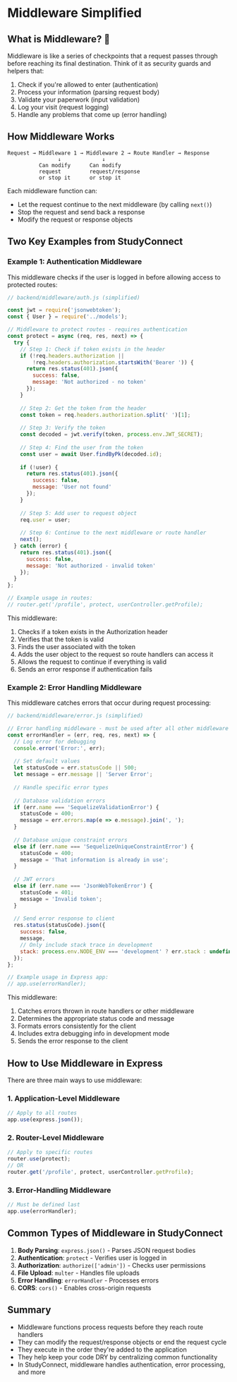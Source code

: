 # Middleware Simplified

## What is Middleware? 🔄

Middleware is like a series of checkpoints that a request passes through before reaching its final destination. Think of it as security guards and helpers that:

1. Check if you're allowed to enter (authentication)
2. Process your information (parsing request body)
3. Validate your paperwork (input validation)
4. Log your visit (request logging)
5. Handle any problems that come up (error handling)

## How Middleware Works

```
Request → Middleware 1 → Middleware 2 → Route Handler → Response
                ↓             ↓
          Can modify      Can modify
          request         request/response
          or stop it      or stop it
```

Each middleware function can:
- Let the request continue to the next middleware (by calling `next()`)
- Stop the request and send back a response
- Modify the request or response objects

## Two Key Examples from StudyConnect

### Example 1: Authentication Middleware

This middleware checks if the user is logged in before allowing access to protected routes:

```javascript
// backend/middleware/auth.js (simplified)

const jwt = require('jsonwebtoken');
const { User } = require('../models');

// Middleware to protect routes - requires authentication
const protect = async (req, res, next) => {
  try {
    // Step 1: Check if token exists in the header
    if (!req.headers.authorization || 
        !req.headers.authorization.startsWith('Bearer ')) {
      return res.status(401).json({
        success: false,
        message: 'Not authorized - no token'
      });
    }
    
    // Step 2: Get the token from the header
    const token = req.headers.authorization.split(' ')[1];
    
    // Step 3: Verify the token
    const decoded = jwt.verify(token, process.env.JWT_SECRET);
    
    // Step 4: Find the user from the token
    const user = await User.findByPk(decoded.id);
    
    if (!user) {
      return res.status(401).json({
        success: false,
        message: 'User not found'
      });
    }
    
    // Step 5: Add user to request object
    req.user = user;
    
    // Step 6: Continue to the next middleware or route handler
    next();
  } catch (error) {
    return res.status(401).json({
      success: false,
      message: 'Not authorized - invalid token'
    });
  }
};

// Example usage in routes:
// router.get('/profile', protect, userController.getProfile);
```

This middleware:
1. Checks if a token exists in the Authorization header
2. Verifies that the token is valid
3. Finds the user associated with the token
4. Adds the user object to the request so route handlers can access it
5. Allows the request to continue if everything is valid
6. Sends an error response if authentication fails

### Example 2: Error Handling Middleware

This middleware catches errors that occur during request processing:

```javascript
// backend/middleware/error.js (simplified)

// Error handling middleware - must be used after all other middleware
const errorHandler = (err, req, res, next) => {
  // Log error for debugging
  console.error('Error:', err);
  
  // Set default values
  let statusCode = err.statusCode || 500;
  let message = err.message || 'Server Error';
  
  // Handle specific error types
  
  // Database validation errors
  if (err.name === 'SequelizeValidationError') {
    statusCode = 400;
    message = err.errors.map(e => e.message).join(', ');
  }
  
  // Database unique constraint errors
  else if (err.name === 'SequelizeUniqueConstraintError') {
    statusCode = 400;
    message = 'That information is already in use';
  }
  
  // JWT errors
  else if (err.name === 'JsonWebTokenError') {
    statusCode = 401;
    message = 'Invalid token';
  }
  
  // Send error response to client
  res.status(statusCode).json({
    success: false,
    message,
    // Only include stack trace in development
    stack: process.env.NODE_ENV === 'development' ? err.stack : undefined
  });
};

// Example usage in Express app:
// app.use(errorHandler);
```

This middleware:
1. Catches errors thrown in route handlers or other middleware
2. Determines the appropriate status code and message
3. Formats errors consistently for the client
4. Includes extra debugging info in development mode
5. Sends the error response to the client

## How to Use Middleware in Express

There are three main ways to use middleware:

### 1. Application-Level Middleware
```javascript
// Apply to all routes
app.use(express.json());
```

### 2. Router-Level Middleware
```javascript
// Apply to specific routes
router.use(protect);
// OR
router.get('/profile', protect, userController.getProfile);
```

### 3. Error-Handling Middleware
```javascript
// Must be defined last
app.use(errorHandler);
```

## Common Types of Middleware in StudyConnect

1. **Body Parsing**: `express.json()` - Parses JSON request bodies
2. **Authentication**: `protect` - Verifies user is logged in
3. **Authorization**: `authorize(['admin'])` - Checks user permissions
4. **File Upload**: `multer` - Handles file uploads
5. **Error Handling**: `errorHandler` - Processes errors
6. **CORS**: `cors()` - Enables cross-origin requests

## Summary

- Middleware functions process requests before they reach route handlers
- They can modify the request/response objects or end the request cycle
- They execute in the order they're added to the application
- They help keep your code DRY by centralizing common functionality
- In StudyConnect, middleware handles authentication, error processing, and more 